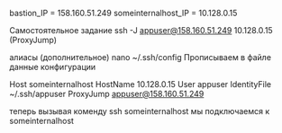 
bastion_IP = 158.160.51.249
someinternalhost_IP = 10.128.0.15


Самостоятельное задание
 ssh -J appuser@158.160.51.249 10.128.0.15 (ProxyJump)
 
 
алиасы (дополнительное) 
nano ~/.ssh/config
Прописываем в файле данные конфигурации

Host someinternalhost
  HostName 10.128.0.15
  User appuser
  IdentityFile ~/.ssh/appuser
  ProxyJump appuser@158.160.51.249
  
теперь вызывая коменду
ssh someinternalhost
мы подключаемся к someinternalhost
